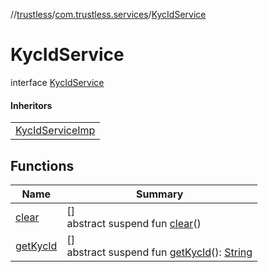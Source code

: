 //[trustless](../../../index.md)/[com.trustless.services](../index.md)/[KycIdService](index.md)

# KycIdService

interface [KycIdService](index.md)

#### Inheritors

| |
|---|
| [KycIdServiceImp](../-kyc-id-service-imp/index.md) |

## Functions

| Name | Summary |
|---|---|
| [clear](clear.md) | []<br>abstract suspend fun [clear](clear.md)() |
| [getKycId](get-kyc-id.md) | []<br>abstract suspend fun [getKycId](get-kyc-id.md)(): [String](https://kotlinlang.org/api/latest/jvm/stdlib/kotlin/-string/index.html) |
